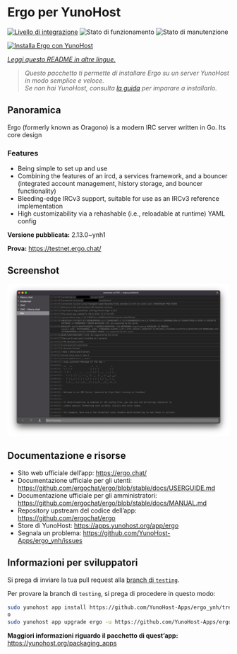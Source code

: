 <!--
N.B.: Questo README è stato automaticamente generato da <https://github.com/YunoHost/apps/tree/master/tools/readme_generator>
NON DEVE essere modificato manualmente.
-->

# Ergo per YunoHost

[![Livello di integrazione](https://dash.yunohost.org/integration/ergo.svg)](https://dash.yunohost.org/appci/app/ergo) ![Stato di funzionamento](https://ci-apps.yunohost.org/ci/badges/ergo.status.svg) ![Stato di manutenzione](https://ci-apps.yunohost.org/ci/badges/ergo.maintain.svg)

[![Installa Ergo con YunoHost](https://install-app.yunohost.org/install-with-yunohost.svg)](https://install-app.yunohost.org/?app=ergo)

*[Leggi questo README in altre lingue.](./ALL_README.md)*

> *Questo pacchetto ti permette di installare Ergo su un server YunoHost in modo semplice e veloce.*  
> *Se non hai YunoHost, consulta [la guida](https://yunohost.org/install) per imparare a installarlo.*

## Panoramica

Ergo (formerly known as Oragono) is a modern IRC server written in Go. Its core design 

### Features

- Being simple to set up and use
- Combining the features of an ircd, a services framework, and a bouncer (integrated account management, history storage, and bouncer functionality)
- Bleeding-edge IRCv3 support, suitable for use as an IRCv3 reference implementation
- High customizability via a rehashable (i.e., reloadable at runtime) YAML config



**Versione pubblicata:** 2.13.0~ynh1

**Prova:** <https://testnet.ergo.chat/>

## Screenshot

![Screenshot di Ergo](./doc/screenshots/textual.jpg)

## Documentazione e risorse

- Sito web ufficiale dell’app: <https://ergo.chat/>
- Documentazione ufficiale per gli utenti: <https://github.com/ergochat/ergo/blob/stable/docs/USERGUIDE.md>
- Documentazione ufficiale per gli amministratori: <https://github.com/ergochat/ergo/blob/stable/docs/MANUAL.md>
- Repository upstream del codice dell’app: <https://github.com/ergochat/ergo>
- Store di YunoHost: <https://apps.yunohost.org/app/ergo>
- Segnala un problema: <https://github.com/YunoHost-Apps/ergo_ynh/issues>

## Informazioni per sviluppatori

Si prega di inviare la tua pull request alla [branch di `testing`](https://github.com/YunoHost-Apps/ergo_ynh/tree/testing).

Per provare la branch di `testing`, si prega di procedere in questo modo:

```bash
sudo yunohost app install https://github.com/YunoHost-Apps/ergo_ynh/tree/testing --debug
o
sudo yunohost app upgrade ergo -u https://github.com/YunoHost-Apps/ergo_ynh/tree/testing --debug
```

**Maggiori informazioni riguardo il pacchetto di quest’app:** <https://yunohost.org/packaging_apps>
